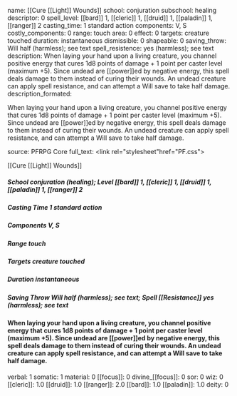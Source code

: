 name: [[Cure [[Light]] Wounds]]
school: conjuration
subschool: healing
descriptor: 0
spell_level: [[bard]] 1, [[cleric]] 1, [[druid]] 1, [[paladin]] 1, [[ranger]] 2
casting_time: 1 standard action
components: V, S
costly_components: 0
range: touch
area: 0
effect: 0
targets: creature touched
duration: instantaneous
dismissible: 0
shapeable: 0
saving_throw: Will half (harmless); see text
spell_resistence: yes (harmless); see text
description: When laying your hand upon a living creature, you channel positive energy that cures 1d8 points of damage + 1 point per caster level (maximum +5). Since undead are [[power]]ed by negative energy, this spell deals damage to them instead of curing their wounds. An undead creature can apply spell resistance, and can attempt a Will save to take half damage.
description_formated: <p>When laying your hand upon a living creature, you channel positive energy that cures 1d8 points of damage + 1 point per caster level (maximum +5). Since undead are [[power]]ed by negative energy, this spell deals damage to them instead of curing their wounds. An undead creature can apply spell resistance, and can attempt a Will save to take half damage.</p>
source: PFRPG Core
full_text: <link rel="stylesheet"href="PF.css"><div class="heading"><p class="alignleft">[[Cure [[Light]] Wounds]]</p><div style="clear: both;"></div></div><div><h5><b>School </b>conjuration (healing); <b>Level </b>[[bard]] 1, [[cleric]] 1, [[druid]] 1, [[paladin]] 1, [[ranger]] 2</h5><h5><b>Casting Time </b>1 standard action</h5><h5><b>Components </b>V, S</h5><h5><b>Range </b>touch</h5><h5><b>Targets </b> creature touched</h5><h5><b>Duration </b>instantaneous</h5><h5><b>Saving Throw </b>Will half (harmless); see text; <b>Spell [[Resistance]] </b>yes (harmless); see text</h5></div><div><h4><p>When laying your hand upon a living creature, you channel positive energy that cures 1d8 points of damage + 1 point per caster level (maximum +5). Since undead are [[power]]ed by negative energy, this spell deals damage to them instead of curing their wounds. An undead creature can apply spell resistance, and can attempt a Will save to take half damage.</p></h4></div>
verbal: 1
somatic: 1
material: 0
[[focus]]: 0
divine_[[focus]]: 0
sor: 0
wiz: 0
[[cleric]]: 1.0
[[druid]]: 1.0
[[ranger]]: 2.0
[[bard]]: 1.0
[[paladin]]: 1.0
deity: 0
